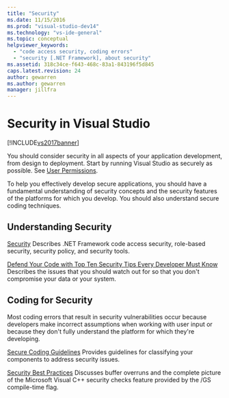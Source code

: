 ```yaml
---
title: "Security"
ms.date: 11/15/2016
ms.prod: "visual-studio-dev14"
ms.technology: "vs-ide-general"
ms.topic: conceptual
helpviewer_keywords:
  - "code access security, coding errors"
  - "security [.NET Framework], about security"
ms.assetid: 318c34ce-f643-468c-83a1-843196f5d845
caps.latest.revision: 24
author: gewarren
ms.author: gewarren
manager: jillfra
---
```

# Security in Visual Studio
[!INCLUDE[vs2017banner](../includes/vs2017banner.md)]

You should consider security in all aspects of your application development, from design to deployment. Start by running Visual Studio as securely as possible. See [User Permissions](../ide/user-permissions-and-visual-studio.md).

 To help you effectively develop secure applications, you should have a fundamental understanding of security concepts and the security features of the platforms for which you develop. You should also understand secure coding techniques.

## Understanding Security
 [Security](http://msdn.microsoft.com/library/9a9621d7-8883-4a4f-a874-65e8e09e20a6)
 Describes .NET Framework code access security, role-based security, security policy, and security tools.

 [Defend Your Code with Top Ten Security Tips Every Developer Must Know](http://go.microsoft.com/fwlink/?LinkId=72877)
 Describes the issues that you should watch out for so that you don't compromise your data or your system.

## Coding for Security
 Most coding errors that result in security vulnerabilities occur because developers make incorrect assumptions when working with user input or because they don't fully understand the platform for which they're developing.

 [Secure Coding Guidelines](http://msdn.microsoft.com/library/4f882d94-262b-4494-b0a6-ba9ba1f5f177)
 Provides guidelines for classifying your components to address security issues.

 [Security Best Practices](http://msdn.microsoft.com/library/86acaccf-cdb4-4517-bd58-553618e3ec42)
 Discusses buffer overruns and the complete picture of the Microsoft Visual C++ security checks feature provided by the /GS compile-time flag.
